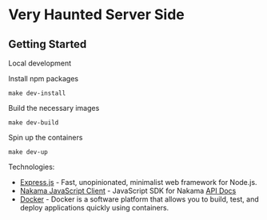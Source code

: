 # Very Haunted Server Side

## Getting Started

Local development

Install npm packages

```shell
make dev-install
```

Build the necessary images

```shell
make dev-build
```

Spin up the containers

```shell
make dev-up
```

Technologies:

- [Express.js](https://expressjs.com/) - Fast, unopinionated, minimalist web framework for Node.js.
- [Nakama JavaScript Client](https://heroiclabs.com/docs/nakama/client-libraries/javascript/) - JavaScript SDK for
  Nakama [API Docs](https://heroiclabs.github.io/nakama-js/)
- [Docker](https://docs.docker.com/manuals/) - Docker is a software platform that allows you to build, test, and deploy
  applications quickly using containers.